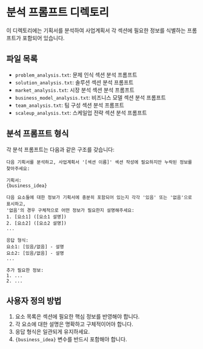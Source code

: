 # 분석 프롬프트 디렉토리

이 디렉토리에는 기획서를 분석하여 사업계획서 각 섹션에 필요한 정보를 식별하는 프롬프트가 포함되어 있습니다.

## 파일 목록

- `problem_analysis.txt`: 문제 인식 섹션 분석 프롬프트
- `solution_analysis.txt`: 솔루션 섹션 분석 프롬프트
- `market_analysis.txt`: 시장 분석 섹션 분석 프롬프트
- `business_model_analysis.txt`: 비즈니스 모델 섹션 분석 프롬프트
- `team_analysis.txt`: 팀 구성 섹션 분석 프롬프트
- `scaleup_analysis.txt`: 스케일업 전략 섹션 분석 프롬프트

## 분석 프롬프트 형식

각 분석 프롬프트는 다음과 같은 구조를 갖습니다:

```
다음 기획서를 분석하고, 사업계획서 '[섹션 이름]' 섹션 작성에 필요하지만 누락된 정보를 찾아주세요:

기획서:
{business_idea}

다음 요소들에 대한 정보가 기획서에 충분히 포함되어 있는지 각각 '있음' 또는 '없음'으로 표시하고,
'없음'의 경우 구체적으로 어떤 정보가 필요한지 설명해주세요:
1. [요소1] ([요소1 설명])
2. [요소2] ([요소2 설명])
...

응답 형식:
요소1: [있음/없음] - 설명
요소2: [있음/없음] - 설명
...

추가 필요한 정보:
1. ...
2. ...
```

## 사용자 정의 방법

1. 요소 목록은 섹션에 필요한 핵심 정보를 반영해야 합니다.
2. 각 요소에 대한 설명은 명확하고 구체적이어야 합니다.
3. 응답 형식은 일관되게 유지하세요.
4. `{business_idea}` 변수를 반드시 포함해야 합니다. 
